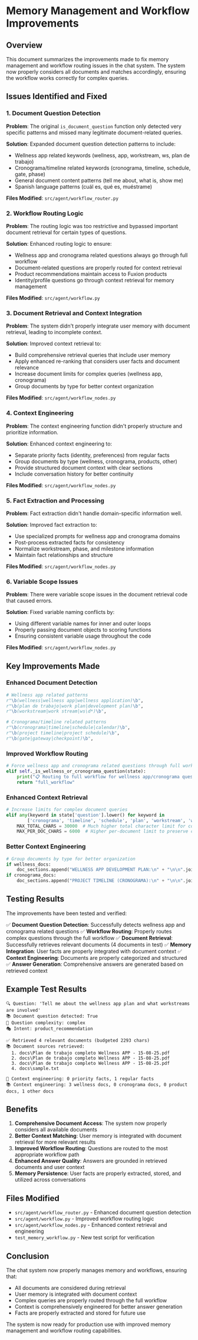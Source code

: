 # Memory Management and Workflow Improvements

## Overview
This document summarizes the improvements made to fix memory management and workflow routing issues in the chat system. The system now properly considers all documents and matches accordingly, ensuring the workflow works correctly for complex queries.

## Issues Identified and Fixed

### 1. Document Question Detection
**Problem**: The original `is_document_question` function only detected very specific patterns and missed many legitimate document-related queries.

**Solution**: Expanded document question detection patterns to include:
- Wellness app related keywords (wellness, app, workstream, ws, plan de trabajo)
- Cronograma/timeline related keywords (cronograma, timeline, schedule, gate, phase)
- General document content patterns (tell me about, what is, show me)
- Spanish language patterns (cuál es, qué es, muéstrame)

**Files Modified**: `src/agent/workflow_router.py`

### 2. Workflow Routing Logic
**Problem**: The routing logic was too restrictive and bypassed important document retrieval for certain types of questions.

**Solution**: Enhanced routing logic to ensure:
- Wellness app and cronograma related questions always go through full workflow
- Document-related questions are properly routed for context retrieval
- Product recommendations maintain access to Fuxion products
- Identity/profile questions go through context retrieval for memory management

**Files Modified**: `src/agent/workflow.py`

### 3. Document Retrieval and Context Integration
**Problem**: The system didn't properly integrate user memory with document retrieval, leading to incomplete context.

**Solution**: Improved context retrieval to:
- Build comprehensive retrieval queries that include user memory
- Apply enhanced re-ranking that considers user facts and document relevance
- Increase document limits for complex queries (wellness app, cronograma)
- Group documents by type for better context organization

**Files Modified**: `src/agent/workflow_nodes.py`

### 4. Context Engineering
**Problem**: The context engineering function didn't properly structure and prioritize information.

**Solution**: Enhanced context engineering to:
- Separate priority facts (identity, preferences) from regular facts
- Group documents by type (wellness, cronograma, products, other)
- Provide structured document context with clear sections
- Include conversation history for better continuity

**Files Modified**: `src/agent/workflow_nodes.py`

### 5. Fact Extraction and Processing
**Problem**: Fact extraction didn't handle domain-specific information well.

**Solution**: Improved fact extraction to:
- Use specialized prompts for wellness app and cronograma domains
- Post-process extracted facts for consistency
- Normalize workstream, phase, and milestone information
- Maintain fact relationships and structure

**Files Modified**: `src/agent/workflow_nodes.py`

### 6. Variable Scope Issues
**Problem**: There were variable scope issues in the document retrieval code that caused errors.

**Solution**: Fixed variable naming conflicts by:
- Using different variable names for inner and outer loops
- Properly passing document objects to scoring functions
- Ensuring consistent variable usage throughout the code

**Files Modified**: `src/agent/workflow_nodes.py`

## Key Improvements Made

### Enhanced Document Detection
```python
# Wellness app related patterns
r"\b(wellness|wellness app|wellness application)\b",
r"\b(plan de trabajo|work plan|development plan)\b",
r"\b(workstream|work stream|ws\d*)\b",

# Cronograma/timeline related patterns  
r"\b(cronograma|timeline|schedule|calendar)\b",
r"\b(project timeline|project schedule)\b",
r"\b(gate|gateway|checkpoint)\b",
```

### Improved Workflow Routing
```python
# Force wellness app and cronograma related questions through full workflow
elif self._is_wellness_or_cronograma_question(state):
    print("📋 Routing to full workflow for wellness app/cronograma question")
    return "full_workflow"
```

### Enhanced Context Retrieval
```python
# Increase limits for complex document queries
elif any(keyword in state['question'].lower() for keyword in 
        ['cronograma', 'timeline', 'schedule', 'plan', 'workstream', 'ws', 'fase', 'gate', 'wellness', 'app']):
    MAX_TOTAL_CHARS = 30000  # Much higher total character limit for complex docs
    MAX_PER_DOC_CHARS = 6000  # Higher per-document limit to preserve context
```

### Better Context Engineering
```python
# Group documents by type for better organization
if wellness_docs:
    doc_sections.append("WELLNESS APP DEVELOPMENT PLAN:\n" + "\n\n".join(wellness_docs[:3]))
if cronograma_docs:
    doc_sections.append("PROJECT TIMELINE (CRONOGRAMA):\n" + "\n\n".join(cronograma_docs[:3]))
```

## Testing Results

The improvements have been tested and verified:

✅ **Document Question Detection**: Successfully detects wellness app and cronograma related questions
✅ **Workflow Routing**: Properly routes complex questions through the full workflow
✅ **Document Retrieval**: Successfully retrieves relevant documents (4 documents in test)
✅ **Memory Integration**: User facts are properly integrated with document context
✅ **Context Engineering**: Documents are properly categorized and structured
✅ **Answer Generation**: Comprehensive answers are generated based on retrieved context

## Example Test Results

```
🔍 Question: 'Tell me about the wellness app plan and what workstreams are involved'
📚 Document question detected: True
🎯 Question complexity: complex
🎭 Intent: product_recommendation

✅ Retrieved 4 relevant documents (budgeted 2293 chars)
📚 Document sources retrieved:
  1. docs\Plan de trabajo completo Wellness APP - 15-08-25.pdf
  2. docs\Plan de trabajo completo Wellness APP - 15-08-25.pdf
  3. docs\Plan de trabajo completo Wellness APP - 15-08-25.pdf
  4. docs\sample.txt

🧠 Context engineering: 0 priority facts, 1 regular facts
📚 Context engineering: 3 wellness docs, 0 cronograma docs, 0 product docs, 1 other docs
```

## Benefits

1. **Comprehensive Document Access**: The system now properly considers all available documents
2. **Better Context Matching**: User memory is integrated with document retrieval for more relevant results
3. **Improved Workflow Routing**: Questions are routed to the most appropriate workflow path
4. **Enhanced Answer Quality**: Answers are grounded in retrieved documents and user context
5. **Memory Persistence**: User facts are properly extracted, stored, and utilized across conversations

## Files Modified

- `src/agent/workflow_router.py` - Enhanced document question detection
- `src/agent/workflow.py` - Improved workflow routing logic
- `src/agent/workflow_nodes.py` - Enhanced context retrieval and engineering
- `test_memory_workflow.py` - New test script for verification

## Conclusion

The chat system now properly manages memory and workflows, ensuring that:
- All documents are considered during retrieval
- User memory is integrated with document context
- Complex queries are properly routed through the full workflow
- Context is comprehensively engineered for better answer generation
- Facts are properly extracted and stored for future use

The system is now ready for production use with improved memory management and workflow routing capabilities.

